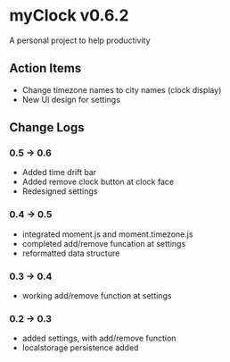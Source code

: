# myClock v0.6.2
A personal project to help productivity

## Action Items 
* Change timezone names to city names (clock display)
* New UI design for settings

## Change Logs

### 0.5 -> 0.6
* Added time drift bar
* Added remove clock button at clock face
* Redesigned settings

### 0.4 -> 0.5 
* integrated moment.js and moment.timezone.js
* completed add/remove funcation at settings
* reformatted data structure

### 0.3 -> 0.4 
* working add/remove function at settings

### 0.2 -> 0.3 
* added settings, with add/remove function 
* localstorage persistence added